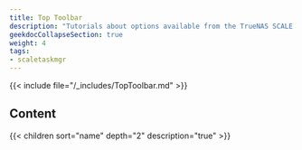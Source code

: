```yaml
---
title: Top Toolbar
description: "Tutorials about options available from the TrueNAS SCALE top toolbar."
geekdocCollapseSection: true
weight: 4
tags:
- scaletaskmgr
---
```


{{< include file="/_includes/TopToolbar.md" >}}

## Content

{{< children sort="name" depth="2" description="true" >}} 
